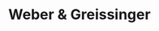 ---
title: "Weber & Greissinger"
url: /schwaebisch-gmuend/weber-und-greissinger/
shop: Sanitätshaus
---